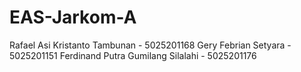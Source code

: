 # EAS-Jarkom-A

Rafael Asi Kristanto Tambunan - 5025201168
Gery Febrian Setyara - 5025201151
Ferdinand Putra Gumilang Silalahi - 5025201176
